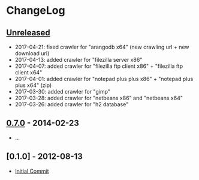 # ChangeLog

## [Unreleased]

- 2017-04-21: fixed crawler for "arangodb x64" (new crawling url + new download url)
- 2017-04-13: added crawler for "filezilla server x86"
- 2017-04-07: added crawler for "filezilla ftp client x86" + "filezilla ftp client x64"
- 2017-04-01: added crawler for "notepad plus plus x86" + "notepad plus plus x64" (zip)
- 2017-03-30: added crawler for "gimp"
- 2017-03-28: added crawler for "netbeans x86" and "netbeans x64"
- 2017-03-26: added crawler for "h2 database"

## [0.7.0] - 2014-02-23

- ...

## [0.1.0] - 2012-08-13

- [Initial Commit](https://github.com/WPN-XM/updater/tree/755e324bb2189912dd19d5e9824b956009198437)

[Unreleased]: https://github.com/wpn-xm/updater/compare/0.7.0...HEAD
[0.7.0]: https://github.com/wpn-xm/updater/compare/755e324bb2189912dd19d5e9824b956009198437...0.7.0
